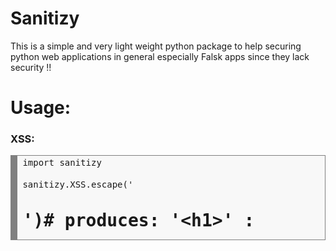 # Sanitizy
This is a simple and very light weight python package to help securing python web applications in general especially Falsk apps since they lack security !!

# Usage:

<h3> XSS:</h3>
<div style="background: #f8f8f8; overflow:auto;width:auto;border:solid gray;border-width:.1em .1em .1em .8em;padding:.2em .6em;"><pre style="margin: 0; line-height: 125%">import sanitizy
<br>sanitizy.XSS.escape('<h1>')# produces: '&lt;h1&gt;' : </pre></div>
